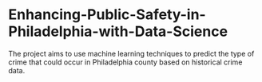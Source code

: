 # Enhancing-Public-Safety-in-Philadelphia-with-Data-Science
The project aims to use machine learning techniques to predict the type of crime that could occur in Philadelphia county based on historical crime data.
